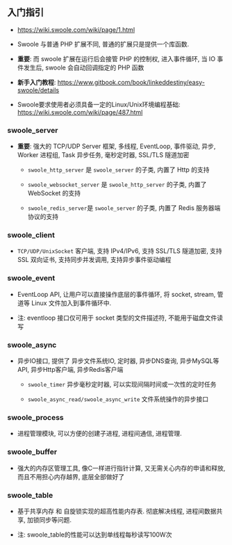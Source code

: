 ## 入门指引
* https://wiki.swoole.com/wiki/page/1.html

* Swoole 与普通 PHP 扩展不同, 普通的扩展只是提供一个库函数.

* **重要**: 而 swoole 扩展在运行后会接管 PHP 的控制权, 进入事件循环, 当 IO 事件发生后, swoole 会自动回调指定的 PHP 函数

* **新手入门教程**: https://www.gitbook.com/book/linkeddestiny/easy-swoole/details

* Swoole要求使用者必须具备一定的Linux/Unix环境编程基础: https://wiki.swoole.com/wiki/page/487.html



### swoole_server
* **重要**: 强大的 TCP/UDP Server 框架, 多线程, EventLoop, 事件驱动, 异步, Worker 进程组, Task 异步任务, 毫秒定时器, SSL/TLS 隧道加密
    * `swoole_http_server` 是 `swoole_server` 的子类, 内置了 Http 的支持
    
    * `swoole_websocket_server` 是 `swoole_http_server` 的子类, 内置了 WebSocket 的支持
    
    * `swoole_redis_server`是 `swoole_server` 的子类, 内置了 Redis 服务器端协议的支持



### swoole_client
* `TCP/UDP/UnixSocket` 客户端, 支持 IPv4/IPv6, 支持 SSL/TLS 隧道加密, 支持 SSL 双向证书, 支持同步并发调用, 支持异步事件驱动编程



### swoole_event
* EventLoop API, 让用户可以直接操作底层的事件循环, 将 socket, stream, 管道等 Linux 文件加入到事件循环中. 

* 注: eventloop 接口仅可用于 socket 类型的文件描述符, 不能用于磁盘文件读写



### swoole_async
* 异步IO接口, 提供了 异步文件系统IO, 定时器, 异步DNS查询, 异步MySQL等API, 异步Http客户端, 异步Redis客户端
    * `swoole_timer` 异步毫秒定时器, 可以实现间隔时间或一次性的定时任务

    * `swoole_async_read/swoole_async_write` 文件系统操作的异步接口



### swoole_process
* 进程管理模块, 可以方便的创建子进程, 进程间通信, 进程管理. 
  


### swoole_buffer
* 强大的内存区管理工具, 像C一样进行指针计算, 又无需关心内存的申请和释放, 而且不用担心内存越界, 底层全部做好了



### swoole_table
* 基于共享内存 和 自旋锁实现的超高性能内存表. 彻底解决线程, 进程间数据共享, 加锁同步等问题. 

* 注: swoole_table的性能可以达到单线程每秒读写100W次
